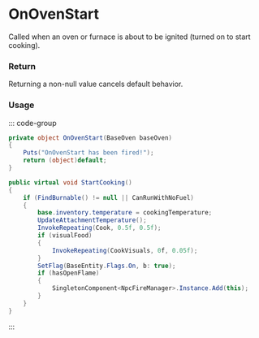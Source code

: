 # OnOvenStart
<Badge type="info" text="Entity"/><Badge type="danger" text="Carbon Compatible"/><Badge type="warning" text="Oxide Compatible"/>
Called when an oven or furnace is about to be ignited (turned on to start cooking).

### Return
Returning a non-null value cancels default behavior.

### Usage
::: code-group
```csharp [Example]
private object OnOvenStart(BaseOven baseOven)
{
	Puts("OnOvenStart has been fired!");
	return (object)default;
}
```
```csharp [Source — Assembly-CSharp @ BaseOven]
public virtual void StartCooking()
{
	if (FindBurnable() != null || CanRunWithNoFuel)
	{
		base.inventory.temperature = cookingTemperature;
		UpdateAttachmentTemperature();
		InvokeRepeating(Cook, 0.5f, 0.5f);
		if (visualFood)
		{
			InvokeRepeating(CookVisuals, 0f, 0.05f);
		}
		SetFlag(BaseEntity.Flags.On, b: true);
		if (hasOpenFlame)
		{
			SingletonComponent<NpcFireManager>.Instance.Add(this);
		}
	}
}

```
:::
